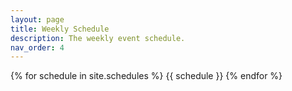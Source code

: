 ```yaml
---
layout: page
title: Weekly Schedule
description: The weekly event schedule.
nav_order: 4
---
```



{% for schedule in site.schedules %}
{{ schedule }}
{% endfor %}
